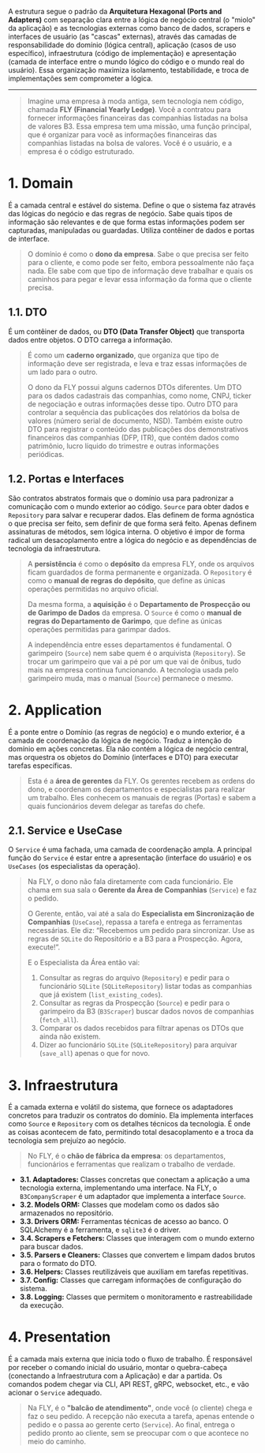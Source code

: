 A estrutura segue o padrão da **Arquitetura Hexagonal (Ports and Adapters)** com separação clara entre a lógica de negócio central (o "miolo" da aplicação) e as tecnologias externas como banco de dados, scrapers e interfaces de usuário (as "cascas" externas), através das camadas de responsabilidade do domínio (lógica central), aplicação (casos de uso específico), infraestrutura (código de implementação) e apresentação (camada de interface entre o mundo lógico do código e o mundo real do usuário). Essa organização maximiza isolamento, testabilidade, e troca de implementações sem comprometer a lógica.

---

> Imagine uma empresa à moda antiga, sem tecnologia nem código, chamada **FLY (Financial Yearly Ledge)**. Você a contratou para fornecer informações financeiras das companhias listadas na bolsa de valores B3. Essa empresa tem uma missão, uma função principal, que é organizar para você as informações financeiras das companhias listadas na bolsa de valores. Você é o usuário, e a empresa é o código estruturado.

# 1. Domain
É a camada central e estável do sistema. Define o que o sistema faz através das lógicas do negócio e das regras de negócio. Sabe quais tipos de informação são relevantes e de que forma estas informações podem ser capturadas, manipuladas ou guardadas. Utiliza contêiner de dados e portas de interface.

> O domínio é como o **dono da empresa**. Sabe o que precisa ser feito para o cliente, e como pode ser feito, embora pessoalmente não faça nada. Ele sabe com que tipo de informação deve trabalhar e quais os caminhos para pegar e levar essa informação da forma que o cliente precisa.

## 1.1. DTO
É um contêiner de dados, ou **DTO (Data Transfer Object)** que transporta dados entre objetos. O DTO carrega a informação.

> É como um **caderno organizado**, que organiza que tipo de informação deve ser registrada, e leva e traz essas informações de um lado para o outro.
>
> O dono da FLY possui alguns cadernos DTOs diferentes. Um DTO para os dados cadastrais das companhias, como nome, CNPJ, ticker de negociação e outras informações desse tipo. Outro DTO para controlar a sequência das publicações dos relatórios da bolsa de valores (número serial de documento, NSD). Também existe outro DTO para registrar o conteúdo das publicações dos demonstrativos financeiros das companhias (DFP, ITR), que contém dados como patrimônio, lucro líquido do trimestre e outras informações periódicas.

## 1.2. Portas e Interfaces
São contratos abstratos formais que o domínio usa para padronizar a comunicação com o mundo exterior ao código. `Source` para obter dados e `Repository` para salvar e recuperar dados. Elas definem de forma agnóstica o que precisa ser feito, sem definir de que forma será feito. Apenas definem assinaturas de métodos, sem lógica interna. O objetivo é impor de forma radical um desacoplamento entre a lógica do negócio e as dependências de tecnologia da infraestrutura.

> A **persistência** é como o **depósito** da empresa FLY, onde os arquivos ficam guardados de forma permanente e organizada. O `Repository` é como o **manual de regras do depósito**, que define as únicas operações permitidas no arquivo oficial.
>
> Da mesma forma, a **aquisição** é o **Departamento de Prospecção ou de Garimpo de Dados** da empresa. O `Source` é como o **manual de regras do Departamento de Garimpo**, que define as únicas operações permitidas para garimpar dados.
>
> A independência entre esses departamentos é fundamental. O garimpeiro (`Source`) nem sabe quem é o arquivista (`Repository`). Se trocar um garimpeiro que vai a pé por um que vai de ônibus, tudo mais na empresa continua funcionando. A tecnologia usada pelo garimpeiro muda, mas o manual (`Source`) permanece o mesmo.

# 2. Application
É a ponte entre o Domínio (as regras de negócio) e o mundo exterior, é a camada de coordenação da lógica de negócio. Traduz a intenção do domínio em ações concretas. Ela não contém a lógica de negócio central, mas orquestra os objetos do Domínio (interfaces e DTO) para executar tarefas específicas.

> Esta é a **área de gerentes** da FLY. Os gerentes recebem as ordens do dono, e coordenam os departamentos e especialistas para realizar um trabalho. Eles conhecem os manuais de regras (Portas) e sabem a quais funcionários devem delegar as tarefas do chefe.

## 2.1. Service e UseCase
O `Service` é uma fachada, uma camada de coordenação ampla. A principal função do `Service` é estar entre a apresentação (interface do usuário) e os `UseCases` (os especialistas da operação).

> Na FLY, o dono não fala diretamente com cada funcionário. Ele chama em sua sala o **Gerente da Área de Companhias** (`Service`) e faz o pedido.
>
> O Gerente, então, vai até a sala do **Especialista em Sincronização de Companhias** (`UseCase`), repassa a tarefa e entrega as ferramentas necessárias. Ele diz: “Recebemos um pedido para sincronizar. Use as regras de `SQLite` do Repositório e a B3 para a Prospecção. Agora, execute!”.
>
> E o Especialista da Área então vai:
> 1. Consultar as regras do arquivo (`Repository`) e pedir para o funcionário `SQLite` (`SQLiteRepository`) listar todas as companhias que já existem (`list_existing_codes`).
> 2. Consultar as regras da Prospecção (`Source`) e pedir para o garimpeiro da B3 (`B3Scraper`) buscar dados novos de companhias (`fetch_all`).
> 3. Comparar os dados recebidos para filtrar apenas os DTOs que ainda não existem.
> 4. Dizer ao funcionário `SQLite` (`SQLiteRepository`) para arquivar (`save_all`) apenas o que for novo.

# 3. Infraestrutura
É a camada externa e volátil do sistema, que fornece os adaptadores concretos para traduzir os contratos do domínio. Ela implementa interfaces como `Source` e `Repository` com os detalhes técnicos da tecnologia. É onde as coisas acontecem de fato, permitindo total desacoplamento e a troca da tecnologia sem prejuízo ao negócio.

> No FLY, é o **chão de fábrica da empresa**: os departamentos, funcionários e ferramentas que realizam o trabalho de verdade.

* **3.1. Adaptadores:** Classes concretas que conectam a aplicação a uma tecnologia externa, implementando uma interface. Na FLY, o `B3CompanyScraper` é um adaptador que implementa a interface `Source`.
* **3.2. Models ORM:** Classes que modelam como os dados são armazenados no repositório.
* **3.3. Drivers ORM:** Ferramentas técnicas de acesso ao banco. O SQLAlchemy é a ferramenta, e `sqlite3` é o driver.
* **3.4. Scrapers e Fetchers:** Classes que interagem com o mundo externo para buscar dados.
* **3.5. Parsers e Cleaners:** Classes que convertem e limpam dados brutos para o formato do DTO.
* **3.6. Helpers:** Classes reutilizáveis que auxiliam em tarefas repetitivas.
* **3.7. Config:** Classes que carregam informações de configuração do sistema.
* **3.8. Logging:** Classes que permitem o monitoramento e rastreabilidade da execução.

# 4. Presentation
É a camada mais externa que inicia todo o fluxo de trabalho. É responsável por receber o comando inicial do usuário, montar o quebra-cabeça (conectando a Infraestrutura com a Aplicação) e dar a partida. Os comandos podem chegar via CLI, API REST, gRPC, websocket, etc., e vão acionar o `Service` adequado.

> Na FLY, é o **"balcão de atendimento"**, onde você (o cliente) chega e faz o seu pedido. A recepção não executa a tarefa, apenas entende o pedido e o passa ao gerente certo (`Service`). Ao final, entrega o pedido pronto ao cliente, sem se preocupar com o que acontece no meio do caminho.